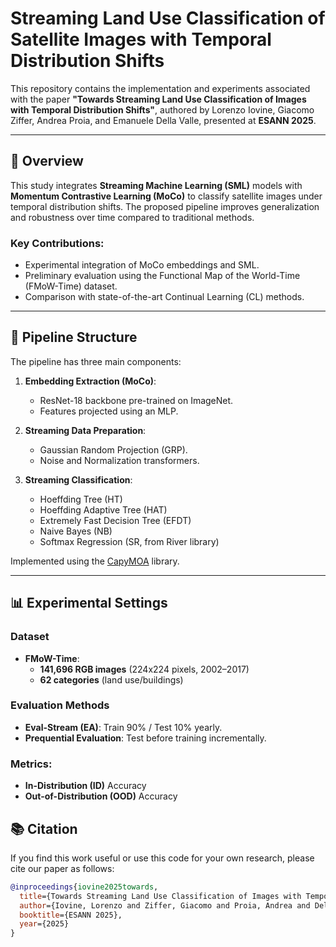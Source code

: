 # Streaming Land Use Classification of Satellite Images with Temporal Distribution Shifts

This repository contains the implementation and experiments associated with the paper **"Towards Streaming Land Use Classification of Images with Temporal Distribution Shifts"**, authored by Lorenzo Iovine, Giacomo Ziffer, Andrea Proia, and Emanuele Della Valle, presented at **ESANN 2025**.

---

## 📖 Overview

This study integrates **Streaming Machine Learning (SML)** models with **Momentum Contrastive Learning (MoCo)** to classify satellite images under temporal distribution shifts. The proposed pipeline improves generalization and robustness over time compared to traditional methods.

### Key Contributions:

- Experimental integration of MoCo embeddings and SML.
- Preliminary evaluation using the Functional Map of the World-Time (FMoW-Time) dataset.
- Comparison with state-of-the-art Continual Learning (CL) methods.

---

## 🚀 Pipeline Structure

The pipeline has three main components:

1. **Embedding Extraction (MoCo)**:
   - ResNet-18 backbone pre-trained on ImageNet.
   - Features projected using an MLP.

2. **Streaming Data Preparation**:
   - Gaussian Random Projection (GRP).
   - Noise and Normalization transformers.

3. **Streaming Classification**:
   - Hoeffding Tree (HT)
   - Hoeffding Adaptive Tree (HAT)
   - Extremely Fast Decision Tree (EFDT)
   - Naive Bayes (NB)
   - Softmax Regression (SR, from River library)

Implemented using the [CapyMOA](https://capymoa.org) library.

---

## 📊 Experimental Settings

### Dataset

- **FMoW-Time**:
  - **141,696 RGB images** (224x224 pixels, 2002–2017)
  - **62 categories** (land use/buildings)

### Evaluation Methods

- **Eval-Stream (EA)**: Train 90% / Test 10% yearly.
- **Prequential Evaluation**: Test before training incrementally.

### Metrics:

- **In-Distribution (ID)** Accuracy
- **Out-of-Distribution (OOD)** Accuracy


## 📚 Citation

If you find this work useful or use this code for your own research, please cite our paper as follows:

```bibtex
@inproceedings{iovine2025towards,
  title={Towards Streaming Land Use Classification of Images with Temporal Distribution Shifts},
  author={Iovine, Lorenzo and Ziffer, Giacomo and Proia, Andrea and Della Valle, Emanuele},
  booktitle={ESANN 2025},
  year={2025}
}


